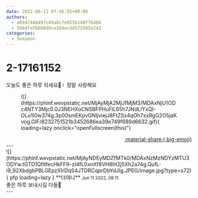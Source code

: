```yaml
---
date: 2022-06-11 07:45:55+09:00
authors:
  - a6947448497c49a8c7e925b140f76db0
  - 56bdfafb606d9ce1b4ecdd572595e242
categories:
  - Seoyeon
---
```


# 2-17161152

<div class="post-container" markdown="1">
<div class="content-container md-sidebar__scrollwrap" markdown="1">

오늘도 좋은 하루 되세요🙆♀️ 정말 사랑해요
<figure markdown="1">
![](https://phinf.wevpstatic.net/MjAyMjA2MjJfMjM3/MDAxNjU1ODc4NTY3Mjc0.0J3NEHXoCNSBFPHuFlL65h7JNdLlYxQI-OLo1I0w374g.3p00smEKpvGNIjviejJ8FtZSs4qOh7xxRgG2O5jaKvog.GIF/8232751521b3452686ea39e749f689d6632.gif){ loading=lazy onclick="openFullscreen(this)"}
</figure>


</div>
</div>

<div style="text-align: right;" markdown="1">
<a href="https://weverse.io/fromis9/fanpost/2-17161152" style="text-align: right;">:material-share:{.big-emoji}</a>
</div>
---

<div class="comments-container md-sidebar__scrollwrap" markdown="1">
<div class="comment" markdown="1">
<div class='id-container' markdown="1">
![](https://phinf.wevpstatic.net/MjAyNDEyMDZfMTk0/MDAxNzMzNDYzMTU3ODYw.tGTD1QfitfecHkFF9-zI4fL0xnXf8VH8ht2j5Xh2a74g.QufL-i9_92XbdgbPBLGEpzXIrDqS4JTDRCqprDbYdJIg.JPEG/image.jpg?type=s72){ pfp loading=lazy }
**<span class="artist">더여니</span>** <small>Jun 11 2022, 08:11</small><br>
</div>
<div class='comment-body' markdown="1">
좋은 하루 보내시길 다들🙂
</div>
</div>
</div>
---
